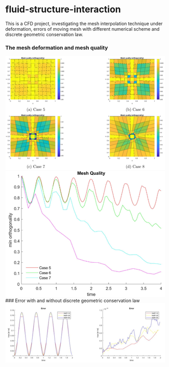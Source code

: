 # fluid-structure-interaction
This is a CFD project, investigating the mesh interpolation technique under deformation, errors of moving mesh with different numerical scheme and discrete geometric conservation law.

### The mesh deformation and mesh quality
<img src="https://raw.githubusercontent.com/YuchenZhu/fluid-structure-interaction/master/img/mesh-defor.png" width=500>
<img src="https://github.com/YuchenZhu/fluid-structure-interaction/blob/master/img/mesh-qui.png" width=500>
### Error with and without discrete geometric conservation law
<img src="https://github.com/YuchenZhu/fluid-structure-interaction/blob/master/img/DGCL-error.png" width=500>
